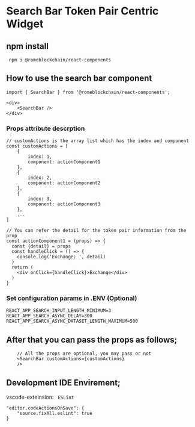 # Search Bar Token Pair Centric Widget
## npm install
```
 npm i @romeblockchain/react-components
```
## How to use the search bar component
```
import { SearchBar } from '@romeblockchain/react-components';

<div>
    <SearchBar />    
</div>
```

### Props attribute descrption

```
// customActions is the array list which has the index and component
const customActions = [
    {
        index: 1,
        component: actionComponent1
    },
    {    
        index: 2,
        component: actionComponent2   
    },
    {   
        index: 3,
        component: actionComponent3
    },
    ...
]

// You can refer the detail for the token pair information from the prop
const actionComponent1 = (props) => {  
  const {detail} = props
  const handleClick = () => {
    console.log('Exchange: ', detail)
  }
  return (
    <div onClick={handleClick}>Exchange</div>
  )
}
```

### Set configuration params in .ENV (Optional)
```
REACT_APP_SEARCH_INPUT_LENGTH_MINIMUM=3
REACT_APP_SEARCH_ASYNC_DELAY=300
REACT_APP_SEARCH_ASYNC_DATASET_LENGTH_MAXIMUM=500
```
## After that you can pass the props as follows;
```
    // All the props are optional, you may pass or not
    <SearchBar customActions={customActions}                
    />
```

## Development IDE Envirement;
vscode-exteinsion: ``` ESLint```
``` 
"editor.codeActionsOnSave": {
    "source.fixAll.eslint": true
} 
```


